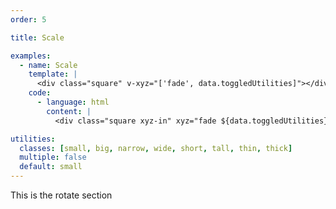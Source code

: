 ```yaml
---
order: 5

title: Scale

examples:
  - name: Scale
    template: |
      <div class="square" v-xyz="['fade', data.toggledUtilities]"></div>
    code:
      - language: html
        content: |
          <div class="square xyz-in" xyz="fade ${data.toggledUtilities}"></div>

utilities:
  classes: [small, big, narrow, wide, short, tall, thin, thick]
  multiple: false
  default: small
---
```


This is the rotate section

